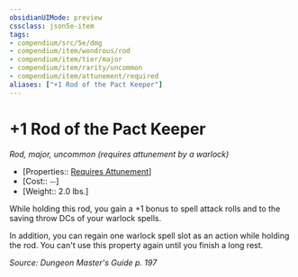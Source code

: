 ```yaml
---
obsidianUIMode: preview
cssclass: json5e-item
tags:
- compendium/src/5e/dmg
- compendium/item/wondrous/rod
- compendium/item/tier/major
- compendium/item/rarity/uncommon
- compendium/item/attunement/required
aliases: ["+1 Rod of the Pact Keeper"]
---
```

# +1 Rod of the Pact Keeper
*Rod, major, uncommon (requires attunement by a warlock)*  

- [Properties:: [Requires Attunement](/Compendium/rules/item-properties.md#Requires%20Attunement)]
- [Cost:: ⏤]
- [Weight:: 2.0 lbs.]

While holding this rod, you gain a +1 bonus to spell attack rolls and to the saving throw DCs of your warlock spells.

In addition, you can regain one warlock spell slot as an action while holding the rod. You can't use this property again until you finish a long rest.

*Source: Dungeon Master's Guide p. 197*